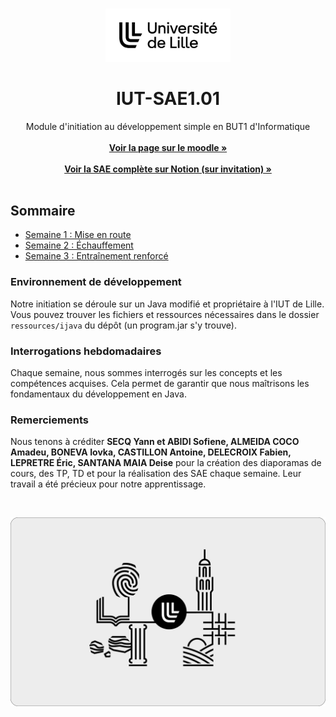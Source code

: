 <br/>
<p align="center">
    <picture>
        <source media="(prefers-color-scheme: dark)" srcset="https://github.com/yannouuuu/IUT-SAE1.01/raw/main/.github/assets/header_univlille_light.png" width="200px">
        <img alt="UnivLilleLogo" src="https://github.com/yannouuuu/IUT-SAE1.01/raw/main/.github/assets/header_univlille_dark.png" width="200px">
    </picture>
  <h1 align="center">IUT-SAE1.01</h1>
</p>

<p align="center">
    Module d'initiation au développement simple en BUT1 d'Informatique
    <br/>
    <br/>
    <a href="https://moodle.univ-lille.fr/course/view.php?id=28289&sectionid=245638"><strong>Voir la page sur le moodle »</strong></a><br><br>
    <a href="https://www.notion.so/univlille/BUT1-Informatique-IUT-de-Lille-705aa08c54ab423ab79f02b3e22336b7?pvs=4"><strong>Voir la SAE complète sur Notion (sur invitation) »</strong></a><br><br>
  </p>
</p>

## Sommaire

- [Semaine 1 : Mise en route](./Semaine1/)
- [Semaine 2 : Échauffement](./Semaine2/)
- [Semaine 3 : Entraînement renforcé](./Semaine3/)

### Environnement de développement

Notre initiation se déroule sur un Java modifié et propriétaire à l'IUT de Lille. Vous pouvez trouver les fichiers et ressources nécessaires dans le dossier `ressources/ijava` du dépôt (un program.jar s'y trouve).

### Interrogations hebdomadaires

Chaque semaine, nous sommes interrogés sur les concepts et les compétences acquises. Cela permet de garantir que nous maîtrisons les fondamentaux du développement en Java.

### Remerciements

Nous tenons à créditer **SECQ Yann et ABIDI Sofiene, ALMEIDA COCO Amadeu, BONEVA Iovka, CASTILLON
Antoine, DELECROIX Fabien, LEPRETRE Éric, SANTANA MAIA Deise** pour la création des diaporamas de cours, des TP, TD et pour la réalisation des SAE chaque semaine. Leur travail a été précieux pour notre apprentissage.

<br/>
<p align="center">
    <picture>
        <img alt="UnivLilleLogo" src="https://github.com/yannouuuu/IUT-SAE1.01/raw/main/.github/assets/footer_univlille.png">
    </picture>
</p>